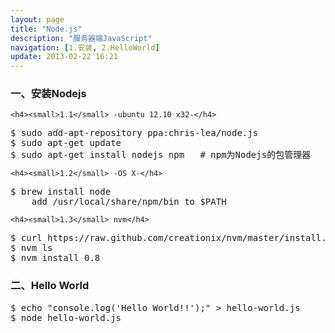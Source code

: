 ```yaml
---
layout: page
title: "Node.js"
description: "服务器端JavaScript"
navigation: [1.安装, 2.HelloWorld]
update: 2013-02-22 16:21
---
```


<section id="1">
    <div class="page-header">
        <h3>一、安装Nodejs</h3>
    </div>

    <h4><small>1.1</small> -ubuntu 12.10 x32-</h4>
<pre>
$ sudo add-apt-repository ppa:chris-lea/node.js
$ sudo apt-get update
$ sudo apt-get install nodejs npm   # npm为Nodejs的包管理器
</pre>

    <h4><small>1.2</small> -OS X-</h4>
<pre>
$ brew install node
    add /usr/local/share/npm/bin to $PATH
</pre>

    <h4><small>1.3</small> nvm</h4>
<pre>
$ curl https://raw.github.com/creationix/nvm/master/install.sh | sh
$ nvm ls
$ nvm install 0.8
</pre>
</section>

<section id="2">
    <div class="page-header">
        <h3>二、Hello World</h3>
    </div>
<pre>
$ echo "console.log('Hello World!!');" > hello-world.js
$ node hello-world.js
</pre>
</section>
